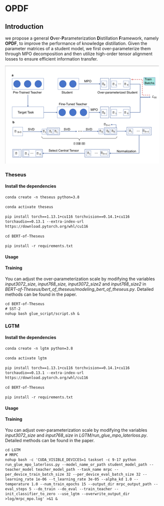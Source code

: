 # OPDF

## Introduction

we propose a general **O**ver-**P**arameterization **D**istillation **F**ramework, namely **OPDF**, to improve the performance of knowledge distillation. Given the parameter matrices of a student model, we first over-parameterize them through MPO decomposition and then utilize high-order tensor alignment losses to ensure efficient information transfer.

![](.\resources\main.png)

### Theseus

#### Install the dependencies

```
conda create -n theseus python=3.8

conda activate theseus

pip install torch==1.13.1+cu116 torchvision==0.14.1+cu116 torchaudio==0.13.1 --extra-index-url https://download.pytorch.org/whl/cu116

cd BERT-of-Theseus

pip install -r requirements.txt

```

#### Usage

#### Training

You can adjust the over-parameterization scale by modifying the variables *input3072\_size*, *input768\_size, input3072\_size2* and *input768\_size2* in *BERT-of-Theseus/bert\_of\_theseus/modeling\_bert\_of\_theseus.py*. Detailed methods can be found in the paper.

    cd BERT-of-Theseus
    # SST-2
    nohup bash glue_script/script.sh &

### LGTM

#### Install the dependencies

    conda create -n lgtm python=3.8

    conda activate lgtm

    pip install torch==1.13.1+cu116 torchvision==0.14.1+cu116 torchaudio==0.13.1 --extra-index-url https://download.pytorch.org/whl/cu116

    cd BERT-of-Theseus

    pip install -r requirements.txt

#### Usage

#### Training

You can adjust over-parameterization scale by modifying the variables *input3072\_size* and *input768\_size* in *LGTM/run\_glue\_mpo\_laterloss.py*. Detailed methods can be found in the paper.

    cd LGTM
    # MRPC
    nohup bash -c 'CUDA_VISIBLE_DEVICES=1 taskset -c 9-17 python run_glue_mpo_laterloss.py --model_name_or_path student_model_path --teacher_model teacher_model_path --task_name mrpc --per_device_train_batch_size 32 --per_device_eval_batch_size 32 --learning_rate 1e-06 --t_learning_rate 3e-05 --alpha_kd 1.0 --temperature 1.0 --num_train_epochs 15 --output_dir mrpc_output_path --eval_steps 5 --do_train --do_eval --train_teacher --init_classifier_to_zero --use_lgtm --overwrite_output_dir >log/mrpc_mpo.log' >&1 &


